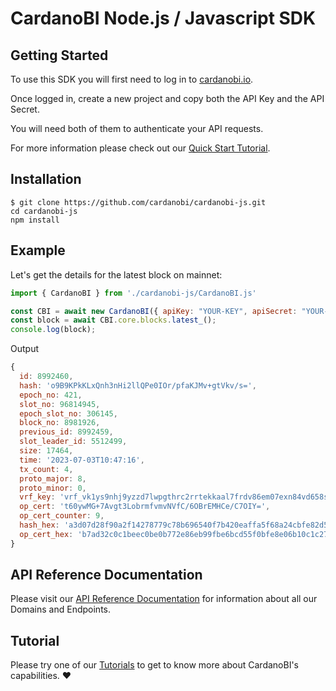 # CardanoBI Node.js / Javascript SDK

## Getting Started

To use this SDK you will first need to log in to [cardanobi.io](https://cardanobi.io).

Once logged in, create a new project and copy both the API Key and the API Secret.

You will need both of them to authenticate your API requests.

For more information please check out our [Quick Start Tutorial](https://docs.cardanobi.io/docs/getting-started/quick-start).

## Installation

```
$ git clone https://github.com/cardanobi/cardanobi-js.git
cd cardanobi-js
npm install
```

## Example

Let's get the details for the latest block on mainnet:
```js
import { CardanoBI } from './cardanobi-js/CardanoBI.js'

const CBI = await new CardanoBI({ apiKey: "YOUR-KEY", apiSecret: "YOUR-SECRET"});
const block = await CBI.core.blocks.latest_();
console.log(block);

```

Output
```js
{
  id: 8992460,
  hash: 'o9B9KPkKLxQnh3nHi2llQPe0IOr/pfaKJMv+gtVkv/s=',
  epoch_no: 421,
  slot_no: 96814945,
  epoch_slot_no: 306145,
  block_no: 8981926,
  previous_id: 8992459,
  slot_leader_id: 5512499,
  size: 17464,
  time: '2023-07-03T10:47:16',
  tx_count: 4,
  proto_major: 8,
  proto_minor: 0,
  vrf_key: 'vrf_vk1ys9nhj9yzzd7lwpgthrc2rrtekkaal7frdv86em07exn84vd658svuuk2x',
  op_cert: 't60ywMG+7Avgt3LobrmfvmvNVfC/6OBrEMHCe/C7OIY=',
  op_cert_counter: 9,
  hash_hex: 'a3d07d28f90a2f14278779c78b696540f7b420eaffa5f68a24cbfe82d564bffb',
  op_cert_hex: 'b7ad32c0c1beec0be0b772e86eb99fbe6bcd55f0bfe8e06b10c1c27bf0bb3886'
}
```

## API Reference Documentation

Please visit our [API Reference Documentation](https://docs.cardanobi.io/docs/introduction) for information about all our Domains and Endpoints.

## Tutorial

Please try one of our [Tutorials](https://docs.cardanobi.io/docs/category/tutorials) to get to know more about CardanoBI's capabilities. :heart:
